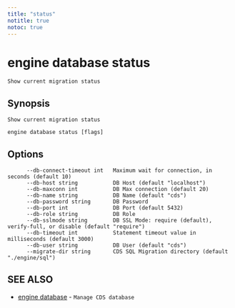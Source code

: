 ```yaml
---
title: "status"
notitle: true
notoc: true
---
```

# engine database status

`Show current migration status`

## Synopsis

`Show current migration status`

```
engine database status [flags]
```

## Options

```
      --db-connect-timeout int   Maximum wait for connection, in seconds (default 10)
      --db-host string           DB Host (default "localhost")
      --db-maxconn int           DB Max connection (default 20)
      --db-name string           DB Name (default "cds")
      --db-password string       DB Password
      --db-port int              DB Port (default 5432)
      --db-role string           DB Role
      --db-sslmode string        DB SSL Mode: require (default), verify-full, or disable (default "require")
      --db-timeout int           Statement timeout value in milliseconds (default 3000)
      --db-user string           DB User (default "cds")
      --migrate-dir string       CDS SQL Migration directory (default "./engine/sql")
```

## SEE ALSO

* [engine database](/docs/components/engine/database/)	 - `Manage CDS database`

